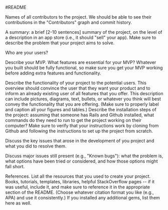 #README

Names of all contributors to the project. We should be able to see their contributions in the "Contributors" graph and commit history.

A summary: a brief [2-10 sentences] summary of the project, on the level of a description in an app store (i.e., it should "sell" your app). Make sure to describe the problem that your project aims to solve.

Who are your users?

Describe your MVP. What features are essential for your MVP? Whatever you built should be fully functional, so make sure you get your MVP working before adding extra features and functionality.

Describe the functionality of your project to the potential users. This overview should convince the user that they want your product and to inform an already existing user of all features that you offer. This description can include pictures, diagrams, text, bullets, or whatever you think will best convey the functionality that you are offering. (Make sure to properly label and caption all your figures and tables.) Describe the installation steps of the project: assuming that someone has Rails and Github installed, what commands do they need to run to get the project working on their computer? Make sure to verify that your instructions work by cloning from Github and following the instructions to set up the project from scratch.

Discuss the key issues that arose in the development of you project and what you did to resolve them.

Discuss major issues still present (e.g., "Known bugs"): what the problem is, what options have been tried or considered, and how those options might fall short.

References. List all the resources that you used to create your project. Books, tutorials, templates, libraries, helpful StackOverflow pages -- if it was useful, include it, and make sure to reference it in the appropriate section of the README. (Choose whatever citation format you like (e.g., APA) and use it consistently.) If you installed any additional gems, list them here as well.